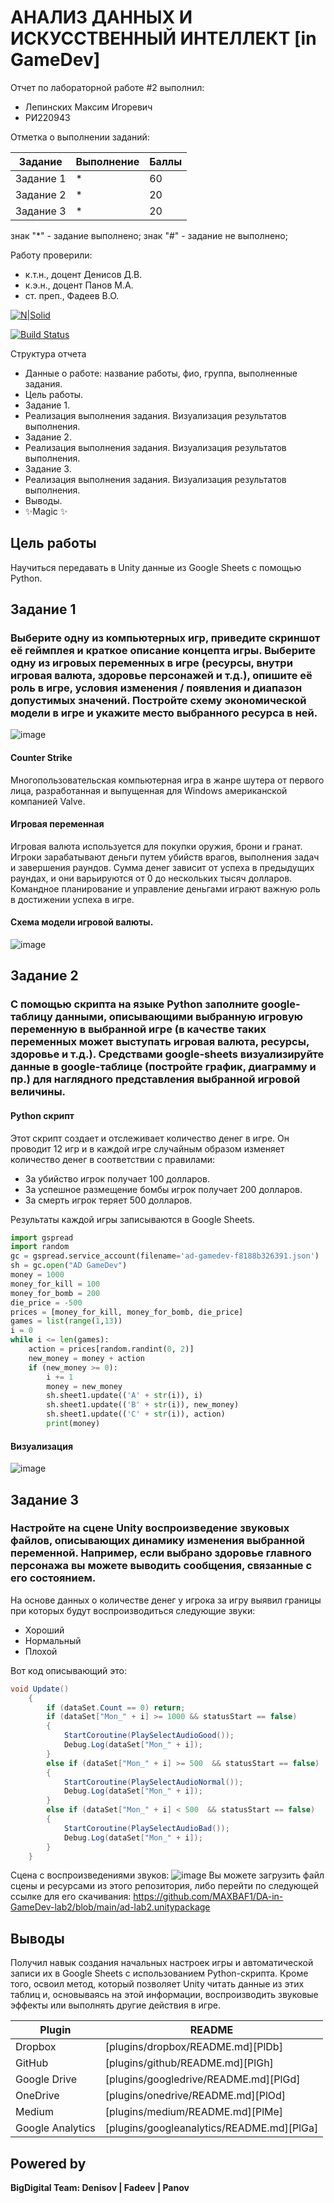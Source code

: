 # АНАЛИЗ ДАННЫХ И ИСКУССТВЕННЫЙ ИНТЕЛЛЕКТ [in GameDev]
Отчет по лабораторной работе #2 выполнил:
- Лепинских Максим Игоревич
- РИ220943

Отметка о выполнении заданий:

| Задание | Выполнение | Баллы |
| ------ | ------ | ------ |
| Задание 1 | * | 60 |
| Задание 2 | * | 20 |
| Задание 3 | * | 20 |

знак "*" - задание выполнено; знак "#" - задание не выполнено;

Работу проверили:
- к.т.н., доцент Денисов Д.В.
- к.э.н., доцент Панов М.А.
- ст. преп., Фадеев В.О.

[![N|Solid](https://cldup.com/dTxpPi9lDf.thumb.png)](https://nodesource.com/products/nsolid)

[![Build Status](https://travis-ci.org/joemccann/dillinger.svg?branch=master)](https://travis-ci.org/joemccann/dillinger)

Структура отчета

- Данные о работе: название работы, фио, группа, выполненные задания.
- Цель работы.
- Задание 1.
- Реализация выполнения задания. Визуализация результатов выполнения.
- Задание 2.
- Реализация выполнения задания. Визуализация результатов выполнения.
- Задание 3.
- Реализация выполнения задания. Визуализация результатов выполнения.
- Выводы.
- ✨Magic ✨

## Цель работы
Научиться передавать в Unity данные из Google Sheets с помощью Python.

## Задание 1
### Выберите одну из компьютерных игр, приведите скриншот её геймплея и краткое описание концепта игры. Выберите одну из игровых переменных в игре (ресурсы, внутри игровая валюта, здоровье персонажей и т.д.), опишите её роль в игре, условия изменения / появления и диапазон допустимых значений. Постройте схему экономической модели в игре и укажите место выбранного ресурса в ней.
![image](https://github.com/MAXBAF1/DA-in-GameDev-lab2/assets/63009846/e3b498e4-5da1-4238-937d-728d795659d1)
#### Counter Strike
Многопользовательская компьютерная игра в жанре шутера от первого лица, разработанная и выпущенная для Windows американской компанией Valve.
#### Игровая переменная
Игровая валюта используется для покупки оружия, брони и гранат. Игроки зарабатывают деньги путем убийств врагов, выполнения задач и завершения раундов. Сумма денег зависит от успеха в предыдущих раундах, и они варьируются от 0 до нескольких тысяч долларов. Командное планирование и управление деньгами играют важную роль в достижении успеха в игре.
#### Схема модели игровой валюты.
![image](https://github.com/MAXBAF1/DA-in-GameDev-lab2/assets/63009846/5c14132c-d650-45b8-b0db-15811e794de1)

## Задание 2
### С помощью скрипта на языке Python заполните google-таблицу данными, описывающими выбранную игровую переменную в выбранной игре (в качестве таких переменных может выступать игровая валюта, ресурсы, здоровье и т.д.). Средствами google-sheets визуализируйте данные в google-таблице (постройте график, диаграмму и пр.) для наглядного представления выбранной игровой величины.
#### Python скрипт
Этот скрипт создает и отслеживает количество денег в игре. Он проводит 12 игр и в каждой игре случайным образом изменяет количество денег в соответствии с правилами:
- За убийство игрок получает 100 долларов.
- За успешное размещение бомбы игрок получает 200 долларов.
- За смерть игрок теряет 500 долларов.

Результаты каждой игры записываются в Google Sheets.

```py
import gspread
import random
gc = gspread.service_account(filename='ad-gamedev-f8188b326391.json')
sh = gc.open("AD GameDev")
money = 1000
money_for_kill = 100
money_for_bomb = 200
die_price = -500
prices = [money_for_kill, money_for_bomb, die_price]
games = list(range(1,13))
i = 0
while i <= len(games):
    action = prices[random.randint(0, 2)]
    new_money = money + action
    if (new_money >= 0):
        i += 1
        money = new_money
        sh.sheet1.update(('A' + str(i)), i)
        sh.sheet1.update(('B' + str(i)), new_money)
        sh.sheet1.update(('C' + str(i)), action)
        print(money)
```
#### Визуализация
![image](https://github.com/MAXBAF1/DA-in-GameDev-lab2/assets/63009846/26e31034-5a02-4766-b4ba-a8fbbc2e3921)

## Задание 3
### Настройте на сцене Unity воспроизведение звуковых файлов, описывающих динамику изменения выбранной переменной. Например, если выбрано здоровье главного персонажа вы можете выводить сообщения, связанные с его состоянием.
На основе данных о количестве денег у игрока за игру выявил границы при которых будут воспроизводиться следующие звуки:
- Хороший
- Нормальный
- Плохой

Вот код описывающий это:
```c#
void Update()
    {
        if (dataSet.Count == 0) return;
        if (dataSet["Mon_" + i] >= 1000 && statusStart == false)
        {
            StartCoroutine(PlaySelectAudioGood());
            Debug.Log(dataSet["Mon_" + i]);
        }
        else if (dataSet["Mon_" + i] >= 500  && statusStart == false)
        {
            StartCoroutine(PlaySelectAudioNormal());
            Debug.Log(dataSet["Mon_" + i]);
        }
        else if (dataSet["Mon_" + i] < 500  && statusStart == false)
        {
            StartCoroutine(PlaySelectAudioBad());
            Debug.Log(dataSet["Mon_" + i]);
        }
    }
```
Сцена с воспроизведениями звуков:
![image](https://github.com/MAXBAF1/DA-in-GameDev-lab2/assets/63009846/0928a007-64b4-4484-8bef-347d626fdaa9)
Вы можете загрузить файл сцены и ресурсами из этого репозитория, либо перейти по следующей ссылке для его скачивания: https://github.com/MAXBAF1/DA-in-GameDev-lab2/blob/main/ad-lab2.unitypackage
## Выводы

Получил навык создания начальных настроек игры и автоматической записи их в Google Sheets с использованием Python-скрипта. Кроме того, освоил метод, который позволяет Unity читать данные из этих таблиц и, основываясь на этой информации, воспроизводить звуковые эффекты или выполнять другие действия в игре.

| Plugin | README |
| ------ | ------ |
| Dropbox | [plugins/dropbox/README.md][PlDb] |
| GitHub | [plugins/github/README.md][PlGh] |
| Google Drive | [plugins/googledrive/README.md][PlGd] |
| OneDrive | [plugins/onedrive/README.md][PlOd] |
| Medium | [plugins/medium/README.md][PlMe] |
| Google Analytics | [plugins/googleanalytics/README.md][PlGa] |

## Powered by

**BigDigital Team: Denisov | Fadeev | Panov**
